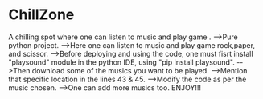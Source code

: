 # ChillZone
A chilling spot where one can listen to music and play game .
-->Pure python project.
-->Here one can listen to music and play game rock,paper, and scissor.
-->Before deploying and using the code, one must fisrt install "playsound" module in the python IDE, using "pip install playsound".
-->Then download some of the musics you want to be played.
-->Mention that specific location in the lines 43 & 45. 
-->Modify the code as per the music chosen.
-->One can add more musics too.
ENJOY!!!
